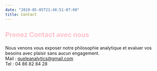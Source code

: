 ```yaml
---
date: "2019-05-05T21:48:51-07:00"
title: Contact
---
```



## <p style="color:pink"> Prenez Contact avec nous</p>
Nous venons vous exposer notre philosophie analytique et evaluer vos besoins avec plaisir sans aucun engagement.  
Mail : queleanalytics@gmail.com  
Tel  : 04 86 82 84 28  